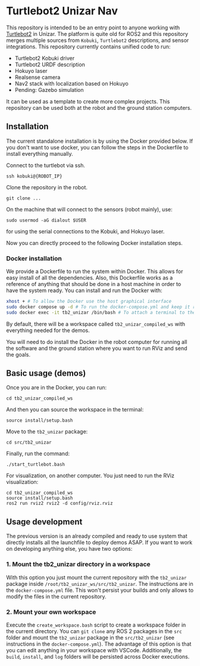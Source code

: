 # Turtlebot2 Unizar Nav

This repository is intended to be an entry point to anyone working with [Turtlebot2](https://www.turtlebot.com/turtlebot2/) in Unizar. The platform is quite old for ROS2 and this repository merges multiple sources from `Kobuki`, `Turtlebot2` descriptions, and sensor integrations. This repository currently contains unified code to run:

- Turtlebot2 Kobuki driver
- Turtlebot2 URDF description
- Hokuyo laser
- Realsense camera
- Nav2 stack with localization based on Hokuyo
- Pending: Gazebo simulation

It can be used as a template to create more complex projects. This repository can be used both at the robot and the ground station computers.

## Installation

The current standalone installation is by using the Docker provided below. If you don't want to use docker, you can follow the steps in the Dockerfile to install everything manually.

Connect to the turtlebot via ssh.
```
ssh kobuki@{ROBOT_IP}
```
Clone the repository in the robot.
```
git clone ...
```
On the machine that will connect to the sensors (robot mainly), use:
```
sudo usermod -aG dialout $USER
```
for using the serial connections to the Kobuki, and Hokuyo laser.

Now you can directly proceed to the following Docker installation steps.

### Docker installation

We provide a Dockerfile to run the system within Docker. This allows for easy install of all the dependencies. Also, this Dockerfile works as a reference of anything that should be done in a host machine in order to have the system ready. You can install and run the Docker with:

```bash
xhost + # To allow the Docker use the host graphical interface
sudo docker compose up -d # To run the docker-compose.yml and keep it running in the background. It will compile the container the first time you run it.
sudo docker exec -it tb2_unizar /bin/bash # To attach a terminal to the Docker.
```
By default, there will be a workspace called `tb2_unizar_compiled_ws` with everything needed for the demos.

You will need to do install the Docker in the robot computer for running all the software and the ground station where you want to run RViz and send the goals.

## Basic usage (demos)

Once you are in the Docker, you can run:
```
cd tb2_unizar_compiled_ws
```
And then you can source the workspace in the terminal:
```
source install/setup.bash
```
Move to the `tb2_unizar` package:
```
cd src/tb2_unizar
```
Finally, run the command:
```
./start_turtlebot.bash
```

For visualization, on another computer. You just need to run the RViz visualization:
```
cd tb2_unizar_compiled_ws
source install/setup.bash
ros2 run rviz2 rviz2 -d config/rviz.rviz
```

## Usage development

The previous version is an already compiled and ready to use system that directly installs all the launchfile to deploy demos ASAP. If you want to work on developing anything else, you have two options:

### 1. Mount the tb2_unizar directory in a workspace

With this option you just mount the current repository with the `tb2_unizar` package inside `/root/tb2_unizar_ws/src/tb2_unizar`. The instructions are in the `docker-compose.yml` file. This won't persist your builds and only allows to modify the files in the current repository.

### 2. Mount your own workspace

Execute the `create_workspace.bash` script to create a workspace folder in the current directory. You can `git clone` any ROS 2 packages in the `src` folder and mount the `tb2_unizar` package in the `src/tb2_unizar` (see instructions in the `docker-compose.yml`). The advantage of this option is that you can edit anything in your workspace with VSCode. Additionally, the `build`, `install`, and `log` folders will be persisted across Docker executions.